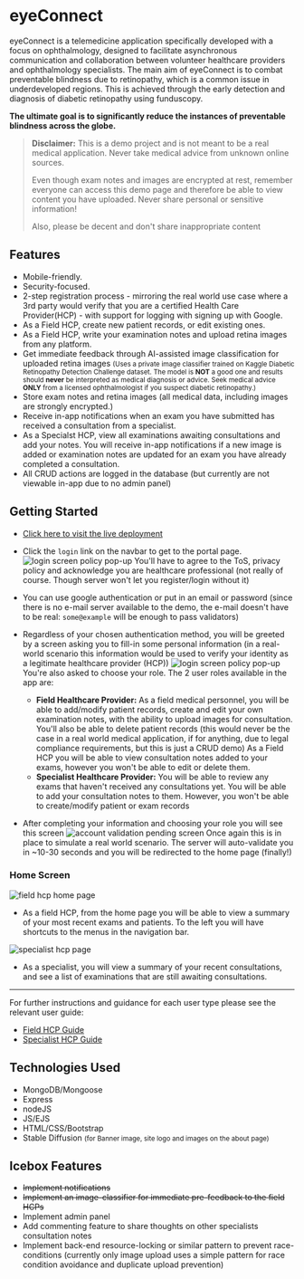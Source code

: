 # eyeConnect

eyeConnect is a telemedicine application specifically developed with a focus on ophthalmology, designed to facilitate asynchronous communication and collaboration between volunteer healthcare providers and ophthalmology specialists. The main aim of eyeConnect is to combat preventable blindness due to retinopathy, which is a common issue in underdeveloped regions. This is achieved through the early detection and diagnosis of diabetic retinopathy using funduscopy.

**The ultimate goal is to significantly reduce the instances of preventable blindness across the globe.**

<blockquote> <b>Disclaimer:</b> This is a demo project and is not meant to be a real medical application. Never take medical advice from unknown online sources.

Even though exam notes and images are encrypted at rest, remember everyone can access this demo page and therefore be able to view content you have uploaded. Never share personal or sensitive information! 

Also, please be decent and don't share inappropriate content</blockquote>

## Features

- Mobile-friendly.
- Security-focused.
- 2-step registration process - mirroring the real world use case where a 3rd party would verify that you are a certified Health Care Provider(HCP) - with support for logging with signing up with Google.
- As a Field HCP, create new patient records, or edit existing ones.
- As a Field HCP, write your examination notes and upload retina images from any platform.
- Get immediate feedback through AI-assisted image classification for uploaded retina images <small>(Uses a private image classifier trained on Kaggle Diabetic Retinopathy Detection Challenge dataset. The model is **NOT** a good one and results should **never** be interpreted as medical diagnosis or advice. Seek medical advice **ONLY** from a licensed ophthalmologist if you suspect diabetic retinopathy.)</small>
- Store exam notes and retina images (all medical data, including images are strongly encrypted.)
- Receive in-app notifications when an exam you have submitted has received a consultation from a specialist.
- As a Specialst HCP, view all examinations awaiting consultations and add your notes. You will receive in-app notifications if a new image is added or examination notes are updated for an exam you have already completed a consultation.
- All CRUD actions are logged in the database (but currently are not viewable in-app due to no admin panel)

## Getting Started

+ [Click here to visit the live deployment](https://eye-connect-6befc020749e.herokuapp.com/)
+ Click the `login` link on the navbar to get to the portal page.
![login screen policy pop-up](./docs/screenshots/localhost_3000_portal_login.png)
You'll have to agree to the ToS, privacy policy and acknowledge you are healthcare professional (not really of course. Though server won't let you register/login without it)
+ You can use google authentication or put in an email or password (since there is no e-mail server available to the demo, the e-mail doesn't have to be real: `some@example`  will be enough to pass validators)
+ Regardless of your chosen authentication method, you will be greeted by a screen asking you to fill-in some personal information (in a real-world scenario this information would be used to verify your identity as a legitimate healthcare provider (HCP))
![login screen policy pop-up](./docs/screenshots/Screenshot%202023-07-31at%2008.26.57.png)
You're also asked to choose your role. The 2 user roles available in the app are:
   
  + **Field Healthcare Provider:** As a field medical personnel, you will be able to add/modify patient records, create and edit your own examination notes, with the ability to upload images for consultation. You'll also be able to delete patient records (this would never be the case in a real world medical application, if for anything, due to legal compliance requirements, but this is just a CRUD demo)
  As a Field HCP you will be able to view consultation notes added to your exams, however you won't be able to edit or delete them.
  + **Specialist Healthcare Provider:** You will be able to review any exams that haven't received any consultations yet. You will be able to add your consultation notes to them. However, you won't be able to create/modify patient or exam records
+ After completing your information and choosing your role you will see this screen
![account validation pending screen](./docs/screenshots/Screenshot%202023-07-31%20at%2008.38.28.png)
Once again this is in place to simulate a real world scenario. The server will auto-validate you in ~10-30 seconds and you will be redirected to the home page (finally!)
### Home Screen
![field hcp home page](./docs/screenshots/Screenshot%202023-08-05%20at%2019.42.52.png)
+ As a field HCP, from the home page you will be able to view a summary of your most recent exams and patients. To the left you will have shortcuts to the menus in the navigation bar.

![specialist hcp page](./docs/screenshots/Screenshot%202023-08-05%20at%2019.32.10.png)
+ As a specialist, you will view a summary of your recent consultations, and see a list of examinations that are still awaiting consultations.

<hr>

For further instructions and guidance for each user type please see the relevant user guide:
+ [Field HCP Guide](./docs/user_guides/field.md)
+ [Specialist HCP Guide](./docs/user_guides/specialist.md)

## Technologies Used

- MongoDB/Mongoose
- Express
- nodeJS
- JS/EJS
- HTML/CSS/Bootstrap
- Stable Diffusion <small>(for Banner image, site logo and images on the about page)</small>

## Icebox Features
- ~~Implement notifications~~
- ~~Implement an image-classifier for immediate pre-feedback to the field HCPs~~
- Implement admin panel
- Add commenting feature to share thoughts on other specialists consultation notes
- Implement back-end resource-locking or similar pattern to prevent race-conditions (currently only image upload uses a simple pattern for race condition avoidance and duplicate upload prevention)